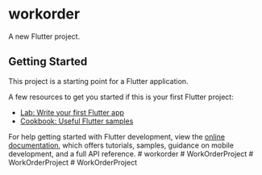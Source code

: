 # workorder

A new Flutter project.

## Getting Started

This project is a starting point for a Flutter application.

A few resources to get you started if this is your first Flutter project:

- [Lab: Write your first Flutter app](https://docs.flutter.dev/get-started/codelab)
- [Cookbook: Useful Flutter samples](https://docs.flutter.dev/cookbook)

For help getting started with Flutter development, view the
[online documentation](https://docs.flutter.dev/), which offers tutorials,
samples, guidance on mobile development, and a full API reference.
#   w o r k o r d e r  
 #   W o r k O r d e r P r o j e c t  
 #   W o r k O r d e r P r o j e c t  
 #   W o r k O r d e r P r o j e c t  
 